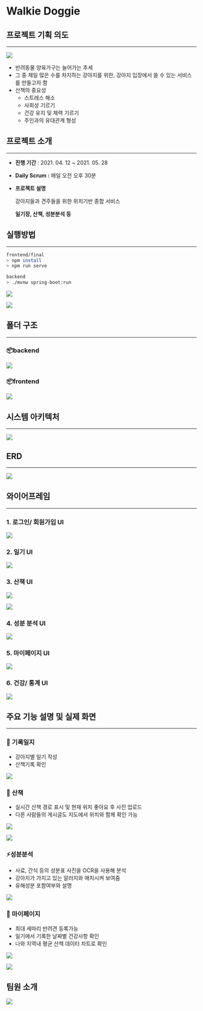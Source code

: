 # Walkie Doggie

## 프로젝트 기획 의도

---

![](/readme.assets/Untitled.png)

- 반려동물 양육가구는 늘어가는 추세
- 그 중 제일 많은 수를 차지하는 강아지를 위한, 강아지 입장에서 쓸 수 있는 서비스를 만들고자 함
- 산책의 중요성
    - 스트레스 해소
    - 사회성 기르기
    - 건강 유지 및 체력 기르기
    - 주인과의 유대관계 형성

## 프로젝트 소개

---

- **진행 기간** : 2021. 04. 12 ~ 2021. 05. 28
- **Daily Scrum :** 매일 오전 오후 30분
- **프로젝트 설명**

    강아지들과 견주들을 위한 위치기반 종합 서비스

    **일기장, 산책, 성분분석 등**

## 실행방법

---

```bash
frontend/final
> npm install
> npm run serve

backend
> ./mvnw spring-boot:run
```

![](/readme.assets/npm_run_serve.PNG)

![](/readme.assets/Spring.png)

## 폴더 구조

---

### 📦backend

![](/readme.assets/%EB%B0%B1%EC%97%94%EB%93%9C%EA%B5%AC%EC%A1%B0.PNG)

### 📦frontend

![](/readme.assets/%ED%94%84%EB%A1%A0%ED%8A%B8%EA%B5%AC%EC%A1%B0.PNG)

## 시스템 아키텍처

---

![](/readme.assets/Untitled%201.png)

## ERD

---

![](/readme.assets/ERD.PNG)

## 와이어프레임

---

### 1. 로그인/ 회원가입 UI

![](/readme.assets/Untitled%202.png)

### 2. 일기 UI

![](/readme.assets/Untitled%203.png)

### 3. 산책 UI

![](/readme.assets/Untitled%204.png)

![](/readme.assets/Untitled%205.png)

### 4. 성분 분석 UI

![](/readme.assets/Untitled%206.png)

### 5. 마이페이지 UI

![](/readme.assets/Untitled%207.png)

### 6. 건강/ 통계 UI

![](/readme.assets/Untitled%208.png)

## 주요 기능 설명 및 실제 화면

---

### 🌈 **기록일지**

- 강아지별 일기 작성
- 산책기록 확인

![](/readme.assets/%EA%B8%B0%EB%A1%9D%EC%9D%BC%EC%A7%80.png)

### 🛴 **산책**

- 실시간 산책 경로 표시 및 현재 위치 좋아요 후 사진 업로드
- 다른 사람들의 게시글도 지도에서 위치와 함께 확인 가능

![](/readme.assets/%EC%82%B0%EC%B1%851.png)

![](/readme.assets/%EC%82%B0%EC%B1%852.png)

### ⚡**성분분석**

- 사료, 간식 등의 성분표 사진을 OCR을 사용해 분석
- 강아지가 가지고 있는 알러지와 매치시켜 보여줌
- 유해성분 포함여부와 설명

![](/readme.assets/%EC%84%B1%EB%B6%84%EB%B6%84%EC%84%9D.png)

### 👶 마이페이지

- 최대 세마리 반려견 등록가능
- 일기에서 기록한 날짜별 건강사항 확인
- 나와 지역내 평균 산책 데이터 차트로 확인

![](/readme.assets/%EB%A1%9C%EA%B7%B8%EC%9D%B8_%ED%9A%8C%EC%9B%90%EA%B0%80%EC%9E%85.png)

![](/readme.assets/%EB%A7%88%EC%9D%B4%ED%8E%98%EC%9D%B4%EC%A7%80.png)

## 팀원 소개

![](/readme.assets/%ED%8C%80%EC%9B%90%EC%86%8C%EA%B0%9C.PNG)

